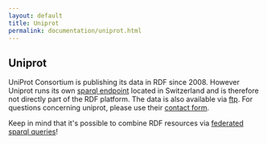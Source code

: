 ```yaml
---
layout: default
title: Uniprot
permalink: documentation/uniprot.html
---
```

## Uniprot
UniProt Consortium is publishing its data in RDF since 2008. However Uniprot runs its own [sparql endpoint](http://sparql.uniprot.org/sparql) located in Switzerland and is therefore not directly part of the RDF platform. The data is also available via [ftp](ftp://ftp.uniprot.org/pub/databases/uniprot/current_release/rdf/). For questions concerning uniprot, please use their [contact form](http://www.uniprot.org/contact).

Keep in mind that it's possible to combine RDF resources via [federated sparql queries](https://www.w3.org/TR/sparql11-federated-query/)!
